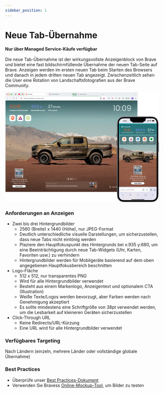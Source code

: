 ```yaml
---
sidebar_position: 1
---
```


# Neue Tab-Übernahme

**Nur über Managed Service-Käufe verfügbar** <br /><br />
Die neue Tab-Übernahme ist der wirkungsvollste Anzeigenblock von Brave und bietet eine fast bildschirmfüllende Übernahme der neuen Tab-Seite auf Brave. Anzeigen werden im ersten neuen Tab beim Starten des Browsers und danach in jedem dritten neuen Tab angezeigt. Zwischenzeitlich sehen die User eine Rotation von Landschaftsfotografien aus der Brave Community.

![NTT.png](/img/NTT.png)

### Anforderungen an Anzeigen

- Zwei bis drei Hintergrundbilder
  - 2560 (Breite) x 1440 (Höhe), nur JPEG-Format
  - Deutlich unterschiedliche visuelle Darstellungen, um sicherzustellen, dass neue Tabs nicht eintönig werden
  - Plaziere den Hauptfokuspunkt des Hintergrunds bei x:935 y:680, um eine Beeinträchtigung durch neue Tab-Widgets (Uhr, Karten, Favoriten usw.) zu verhindern
  - Hintergrundbilder werden für Mobilgeräte basierend auf dem oben angegebenen Hauptfokusbereich beschnitten
- Logo-Fläche
  - 512 x 512, nur transparentes PNG
  - Wird für alle Hintergrundbilder verwendet
  - Besteht aus einem Markenlogo, Anzeigentext und optionalem CTA (Illustration)
  - Weiße Texte/Logos werden bevorzugt, aber Farben werden nach Genehmigung akzeptiert
  - Es sollte mindestens eine Schriftgröße von 38pt verwendet werden, um die Lesbarkeit auf kleineren Geräten sicherzustellen
- Click-Through URL
  - Keine Redirects/URL-Kürzung
  - Eine URL wird für alle Hintergrundbilder verwendet

### Verfügbares Targeting

Nach Ländern (einzeln, mehrere Länder oder vollständige globale Übernahme)

### Best Practices

- Überprüfe unser [Best Practices-Dokument](https://drive.google.com/file/d/1-3YtHvFeqLbWc243dlffy4TIFUkx4w7i/view?usp=drive_link)
- Verwenden Sie Bravess [Online-Mockup-Tool](https://mockup.ads.brave.com), um Bilder zu testen
